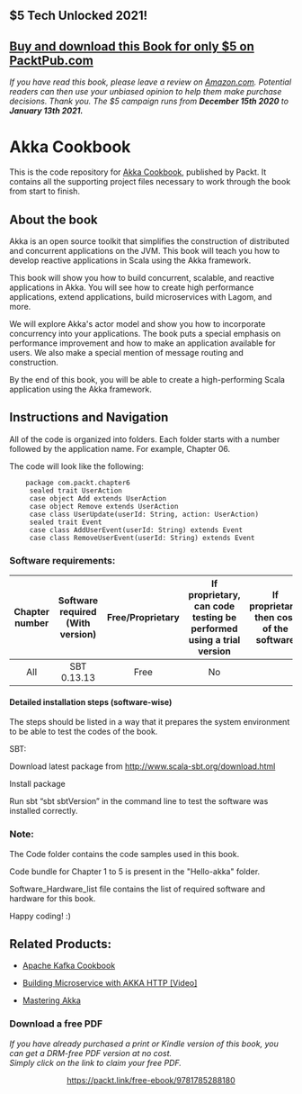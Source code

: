 ## $5 Tech Unlocked 2021!
[Buy and download this Book for only $5 on PacktPub.com](https://www.packtpub.com/product/akka-cookbook/9781785288180)
-----
*If you have read this book, please leave a review on [Amazon.com](https://www.amazon.com/gp/product/1785288180).     Potential readers can then use your unbiased opinion to help them make purchase decisions. Thank you. The $5 campaign         runs from __December 15th 2020__ to __January 13th 2021.__*

# Akka Cookbook
This is the code repository for [Akka Cookbook](https://www.packtpub.com/application-development/akka-cookbook?utm_source=github&utm_medium=repository&utm_content=9781785288180), published by Packt. It contains all the supporting project files necessary to work through the book from start to finish.

## About the book
Akka is an open source toolkit that simplifies the construction of distributed and concurrent applications on the JVM. This book will teach you how to develop reactive applications in Scala using the Akka framework.

This book will show you how to build concurrent, scalable, and reactive applications in Akka. You will see how to create high performance applications, extend applications, build microservices with Lagom, and more.

We will explore Akka's actor model and show you how to incorporate concurrency into your applications. The book puts a special emphasis on performance improvement and how to make an application available for users. We also make a special mention of message routing and construction.

By the end of this book, you will be able to create a high-performing Scala application using the Akka framework.

## Instructions and Navigation
All of the code is organized into folders. Each folder starts with a number followed by the application name. For example, Chapter 06.

The code will look like the following:

        package com.packt.chapter6
         sealed trait UserAction
         case object Add extends UserAction
         case object Remove extends UserAction
         case class UserUpdate(userId: String, action: UserAction)
         sealed trait Event
         case class AddUserEvent(userId: String) extends Event
         case class RemoveUserEvent(userId: String) extends Event
         
### Software requirements:
| __Chapter number__ | **Software required (With version)** | **Free/Proprietary** | **If proprietary, can code testing be performed using a trial version** | **If proprietary, then cost of the software** | **Download links to the software** | __Hardware specifications__ | **OS required** |
|:-----:|:-----:|:-----:|:-----:|:-----:|:-----:|:-----:|:-----:|
| All | SBT 0.13.13 | Free | No |  | http://www.scala-sbt.org/ | No hardware specifications. | Windows,Linux,Mac OS |
 
#### Detailed installation steps (software-wise)
The steps should be listed in a way that it prepares the system environment to be able to test the codes of the book.

SBT:

Download latest package from http://www.scala-sbt.org/download.html

Install package

Run sbt “sbt sbtVersion” in the command line to test the software was installed correctly.
    
### Note:
The Code folder contains the code samples used in this book.

Code bundle for Chapter 1 to 5 is present in the "Hello-akka" folder.

Software_Hardware_list file contains the list of required software and hardware for this book.

Happy coding! :)

## Related Products:
* [Apache Kafka Cookbook](https://www.packtpub.com/big-data-and-business-intelligence/apache-kafka-cookbook?utm_source=github&utm_medium=repository&utm_content=9781785882449)

* [Building Microservice with AKKA HTTP [Video]](https://www.packtpub.com/application-development/building-microservice-akka-http-video?utm_source=github&utm_medium=repository&utm_content=9781788298582)

* [Mastering Akka](https://www.packtpub.com/application-development/mastering-akka?utm_source=github&utm_medium=repository&utm_content=9781786465023)

### Download a free PDF

 <i>If you have already purchased a print or Kindle version of this book, you can get a DRM-free PDF version at no cost.<br>Simply click on the link to claim your free PDF.</i>
<p align="center"> <a href="https://packt.link/free-ebook/9781785288180">https://packt.link/free-ebook/9781785288180 </a> </p>